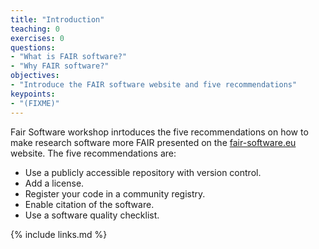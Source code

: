 ```yaml
---
title: "Introduction"
teaching: 0
exercises: 0
questions:
- "What is FAIR software?"
- "Why FAIR software?"
objectives:
- "Introduce the FAIR software website and five recommendations"
keypoints:
- "(FIXME)"
---
```

Fair Software workshop inrtoduces the five recommendations on how to make research software more FAIR presented on the [fair-software.eu](fair-software.eu) website. The five recommendations are:

- Use a publicly accessible repository with version control.
- Add a license.
- Register your code in a community registry.
- Enable citation of the software.
- Use a software quality checklist.

{% include links.md %}
